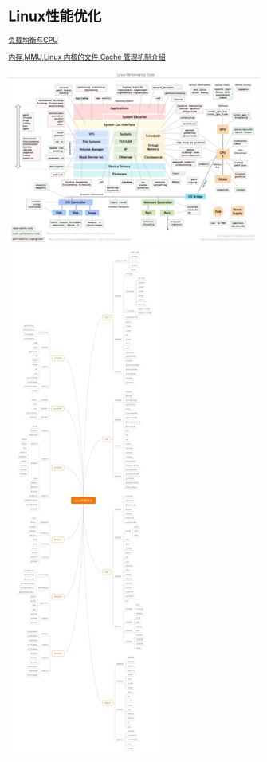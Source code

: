 # Linux性能优化

[负载均衡与CPU](./负载均衡与CPU.md)


[内存](./内存.md),[MMU](./MMU/MMU.md),[Linux 内核的文件 Cache 管理机制介绍](./Linux内核的文件Cache管理机制介绍/Linux内核的文件Cache管理机制介绍.md)

![](./2.jpg)
![](./1.png)
